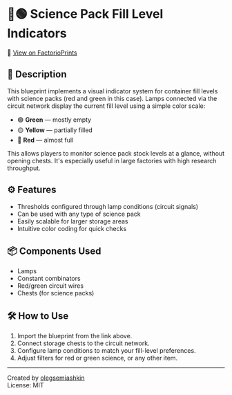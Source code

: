# 🔴🟢 Science Pack Fill Level Indicators

🔗 [View on FactorioPrints](https://factorioprints.com/view/-OPWkP2-Gj0os8IBcVBO)

## 🧠 Description

This blueprint implements a visual indicator system for container fill levels with science packs (red and green in this case). Lamps connected via the circuit network display the current fill level using a simple color scale:

- 🟢 **Green** — mostly empty  
- 🟡 **Yellow** — partially filled  
- 🔴 **Red** — almost full

This allows players to monitor science pack stock levels at a glance, without opening chests. It's especially useful in large factories with high research throughput.

## ⚙️ Features

- Thresholds configured through lamp conditions (circuit signals)
- Can be used with any type of science pack
- Easily scalable for larger storage areas
- Intuitive color coding for quick checks

## 📦 Components Used

- Lamps  
- Constant combinators  
- Red/green circuit wires  
- Chests (for science packs)

## 🛠️ How to Use

1. Import the blueprint from the link above.  
2. Connect storage chests to the circuit network.  
3. Configure lamp conditions to match your fill-level preferences.  
4. Adjust filters for red or green science, or any other item.
   
---

Created by [olegsemiashkin](https://github.com/olegsemiashkin)  
License: MIT
